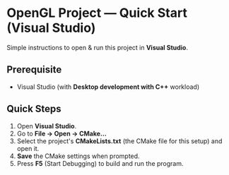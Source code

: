 ﻿# OpenGL Project — Quick Start (Visual Studio)

Simple instructions to open & run this project in **Visual Studio**.

## Prerequisite
- Visual Studio (with **Desktop development with C++** workload)

## Quick Steps
1. Open **Visual Studio**.  
2. Go to **File → Open → CMake...**  
3. Select the project's **CMakeLists.txt** (the CMake file for this setup) and open it.  
4. **Save** the CMake settings when prompted.  
5. Press **F5** (Start Debugging) to build and run the program.